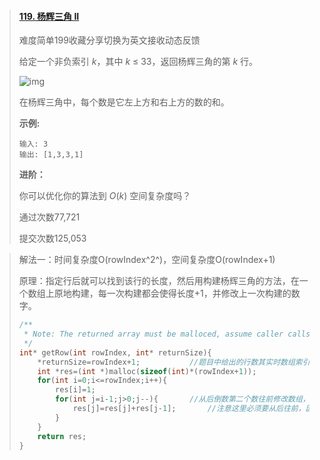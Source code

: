 > #### [119. 杨辉三角 II](https://leetcode-cn.com/problems/pascals-triangle-ii/)
>
> 难度简单199收藏分享切换为英文接收动态反馈
>
> 给定一个非负索引 *k*，其中 *k* ≤ 33，返回杨辉三角的第 *k* 行。
>
> ![img](https://pic.leetcode-cn.com/1626927345-DZmfxB-PascalTriangleAnimated2.gif)
>
> 在杨辉三角中，每个数是它左上方和右上方的数的和。
>
> **示例:**
>
> ```
> 输入: 3
> 输出: [1,3,3,1]
> ```
>
> **进阶：**
>
> 你可以优化你的算法到 *O*(*k*) 空间复杂度吗？
>
> 通过次数77,721
>
> 提交次数125,053

> 解法一：时间复杂度O(rowIndex^2^)，空间复杂度O(rowIndex+1)
>
> 原理：指定行后就可以找到该行的长度，然后用构建杨辉三角的方法，在一个数组上原地构建，每一次构建都会使得长度+1，并修改上一次构建的数字。
>
> ```c
> /**
>  * Note: The returned array must be malloced, assume caller calls free().
>  */
> int* getRow(int rowIndex, int* returnSize){
>     *returnSize=rowIndex+1;			//题目中给出的行数其实时数组索引，所以实际杨辉三角行数为索引值+1
>     int *res=(int *)malloc(sizeof(int)*(rowIndex+1));
>     for(int i=0;i<=rowIndex;i++){
>         res[i]=1;
>         for(int j=i-1;j>0;j--){		//从后倒数第二个数往前修改数组，新行的每一个res[j]都是本身+前一个数的值，（相当于上一行的两个数）
>             res[j]=res[j]+res[j-1];		//注意这里必须要从后往前，因为每个求值都需要前一个元素的值作为表达式的内容
>         }
>     }
>     return res;
> }
> ```
>
> 